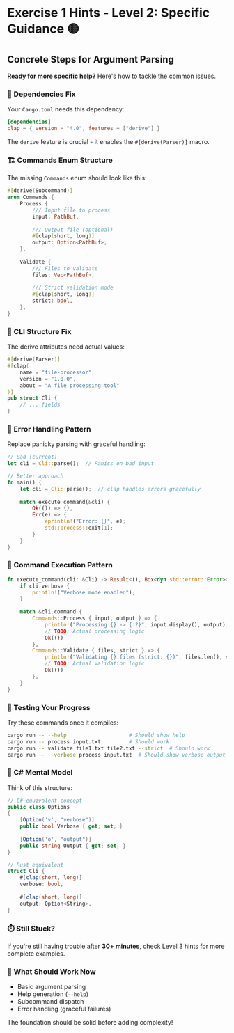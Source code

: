 # Exercise 1 Hints - Level 2: Specific Guidance 🟡

## Concrete Steps for Argument Parsing

**Ready for more specific help?** Here's how to tackle the common issues.

### 🔧 Dependencies Fix

Your `Cargo.toml` needs this dependency:
```toml
[dependencies]
clap = { version = "4.0", features = ["derive"] }
```

The `derive` feature is crucial - it enables the `#[derive(Parser)]` macro.

### 🏗️ Commands Enum Structure

The missing `Commands` enum should look like this:
```rust
#[derive(Subcommand)]
enum Commands {
    Process {
        /// Input file to process
        input: PathBuf,
        
        /// Output file (optional)
        #[clap(short, long)]
        output: Option<PathBuf>,
    },
    
    Validate {
        /// Files to validate
        files: Vec<PathBuf>,
        
        /// Strict validation mode
        #[clap(short, long)]
        strict: bool,
    },
}
```

### 🎯 CLI Structure Fix

The derive attributes need actual values:
```rust
#[derive(Parser)]
#[clap(
    name = "file-processor",
    version = "1.0.0", 
    about = "A file processing tool"
)]
pub struct Cli {
    // ... fields
}
```

### 🔄 Error Handling Pattern

Replace panicky parsing with graceful handling:
```rust
// Bad (current)
let cli = Cli::parse();  // Panics on bad input

// Better approach  
fn main() {
    let cli = Cli::parse();  // clap handles errors gracefully
    
    match execute_command(&cli) {
        Ok(()) => {},
        Err(e) => {
            eprintln!("Error: {}", e);
            std::process::exit(1);
        }
    }
}
```

### 🎨 Command Execution Pattern

```rust
fn execute_command(cli: &Cli) -> Result<(), Box<dyn std::error::Error>> {
    if cli.verbose {
        println!("Verbose mode enabled");
    }
    
    match &cli.command {
        Commands::Process { input, output } => {
            println!("Processing {} -> {:?}", input.display(), output);
            // TODO: Actual processing logic
            Ok(())
        },
        Commands::Validate { files, strict } => {
            println!("Validating {} files (strict: {})", files.len(), strict);
            // TODO: Actual validation logic
            Ok(())
        },
    }
}
```

### 🧪 Testing Your Progress

Try these commands once it compiles:
```bash
cargo run -- --help                    # Should show help
cargo run -- process input.txt         # Should work
cargo run -- validate file1.txt file2.txt --strict  # Should work
cargo run -- --verbose process input.txt  # Should show verbose output
```

### 🤔 C# Mental Model

Think of this structure:
```csharp
// C# equivalent concept
public class Options 
{
    [Option('v', "verbose")]
    public bool Verbose { get; set; }
    
    [Option('o', "output")]  
    public string Output { get; set; }
}

// Rust equivalent
struct Cli {
    #[clap(short, long)]
    verbose: bool,
    
    #[clap(short, long)]
    output: Option<String>,
}
```

### ⏱️ Still Stuck?

If you're still having trouble after **30+ minutes**, check Level 3 hints for more complete examples.

### 🎯 What Should Work Now

- Basic argument parsing
- Help generation (`--help`)
- Subcommand dispatch
- Error handling (graceful failures)

The foundation should be solid before adding complexity!